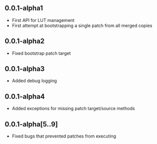 ﻿## 0.0.1-alpha1
- First API for LUT management
- First attempt at bootstrapping a single patch from all merged copies

## 0.0.1-alpha2
- Fixed bootstrap patch target

## 0.0.1-alpha3
- Added debug logging

## 0.0.1-alpha4
- Added exceptions for missing patch target/source methods

## 0.0.1-alpha[5..9]
- Fixed bugs that prevented patches from executing